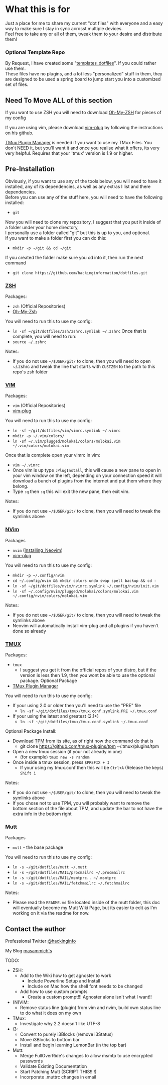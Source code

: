 # What this is for

Just a place for me to share my current "dot files" with everyone and a easy way to make sure I stay in sync acrosst multiple devices.  
Feel free to take any or all of them, tweak them to your desire and distribute them!  

### Optional Template Repo
By Request, I have created some "[templates_dotfiles][template_dotfiles]". If you could rather use them.  
These files have no plugins, and a lot less "personalized" stuff in them, they are designed to be used a spring board to jump start you into a customized set of files.  


## Need To Move ALL of this section

If you want to use ZSH you will need to download [Oh-My-ZSH][zsh] for pieces of my config

If you are using vim, please download [vim-plug][plug] by following the instructions on his github.

[TMux Plugin Manager][tpm] is needed if you want to use my TMux Files. You don't NEED it, but you'll want it and once you realise what it offers, its very very helpful. Requires that your 'tmux' version is 1.9 or higher.

## Pre-Installation

Obviously, if you want to use any of the tools below, you will need to have it installed, any of its dependencies, as well as any extras I list and there dependencies.  
Before you can use any of the stuff here, you will need to have the following installed:  
* `git`

Now you will need to clone my repository, I suggest that you put it inside of a folder under your home directory,  
I personally use a folder called "git" but this is up to you, and optional.  
If you want to make a folder first you can do this:
* `mkdir -p ~/git && cd ~/git`

If you created the folder make sure you cd into it, then run the next command  
* `git clone https://github.com/hackinginformation/dotfiles.git`

### [**ZSH**][ZSH_WIKI]

Packages:
* `zsh` (Official Repositories)
* [Oh-My-Zsh][zsh]

You will need to run this to use my config:  
* `ln -sf ~/git/dotfiles/zsh/zshrc.symlink ~/.zshrc`
Once that is complete, you will need to run:  
* `source ~/.zshrc`

Notes:  
* If you do not use `~/$USER/git/` to clone, then you will need to open ~/.zshrc and tweak the line that starts with `CUSTZSH` to the path to this repo's zsh folder

### [**VIM**][VIM_WIKI]

Packages:
* `vim` (Official Repositories)
* [vim-plug][plug]

You will need to run this to use my config:  
* `ln -sf ~/git/dotfiles/vim/vimrc.symlink ~/.vimrc`
* `mkdir -p ~/.vim/colors/`
* `ln -sf ~/.vim/plugged/molokai/colors/molokai.vim ~/.vim/colors/molokai.vim`

Once that is complete open your vimrc in vim:
* `vim ~/.vimrc`
* Once vim is up type `:PlugInstall`, this will cause a new pane to open in your vim window on the left, depending on your connection speed it will download a bunch of plugins from the internet and put them where they belong.
* Type `:q` then `:q` this will exit the new pane, then exit vim.

Notes:  
* If you do not use `~/$USER/git/` to clone, then you will need to tweak the symlinks above

### [**NVim**][NVIM_WIKI]

Packages
* `nvim` ([Installing_Neovim][neovim_wiki_installing-neovim])
* [vim-plug][plug]

You will need to run this to use my config:  
* `mkdir -p ~/.config/nvim`
* `cd ~/.config/nvim && mkdir colors undo swap spell backup && cd -`
* `ln -sf ~/git/dotfiles/nvim/nvimrc.symlink ~/.config/nvim/init.vim`
* `ln -sf ~/.config/nvim/plugged/molokai/colors/molokai.vim ~/.config/nvim/colors/molokai.vim`

Notes:  
* If you do not use `~/$USER/git/` to clone, then you will need to tweak the symlinks above
* Neovim will automatically install vim-plug and all plugins if you haven't done so already

### [**TMUX**][TMUX_WIKI]

Packages:
* `tmux`
  * I suggest you get it from the official repos of your distro, but if the version is less then 1.9, then you wont be able to use the optional package.
Optional Package
* [TMux Plugin Manager][tpm]

You will need to run this to use my config:  
* If your using 2.0 or older then you'll need to use the "PRE" file
  * `ln -sf ~/git/dotfiles/tmux/tmux.conf.symlink.PRE ~/.tmux.conf`
* If your using the latest and greatest (2.1+)
  * `ln -sf ~/git/dotfiles/tmux/tmux.conf.symlink ~/.tmux.conf`

Optional Package Install:
* Download [TPM][tpm] from its site, as of right now the command do that is
  * git clone https://github.com/tmux-plugins/tpm ~/.tmux/plugins/tpm
* Open a new tmux session (if your not already in one)
  * (for example) `tmux new -s random`
* Once inside a tmux session, press `$PREFIX + I`
  * If your using my tmux.conf then this will be `Ctrl+A` (Release the keys) `Shift i`

Notes:  
* If you do not use `~/$USER/git/` to clone, then you will need to tweak the symlinks above
* If you chose not to use TPM, you will probably want to remove the bottom section of the file about TPM, and update the bar to not have the extra info in the bottom right

### **Mutt**

Packages
* `mutt` - the base package

You will need to run this to use my config:  
* `ln -s ~/git/dotfiles/mutt ~/.mutt`
* `ln -s ~/git/dotfiles/MAIL/procmailrc ~/.procmailrc`
* `ln -s ~/git/dotfiles/MAIL/msmtprc.. ~/.msmtprc`
* `ln -s ~/git/dotfiles/MAIL/fetchmailrc ~/.fetchmailrc`

Notes:  
* Please read the `README.md` file located inside of the mutt folder, this doc will eventually become my Mutt Wiki Page, but its easier to edit as I'm working on it via the readme for now.

## Contact the author

Professional  Twitter [@hackinginfo][tweet]

My Blog    [masammich's][blog]


[plug]:         https://github.com/junegunn/vim-plug
[zsh]:          https://github.com/robbyrussell/oh-my-zsh
[tpm]:          https://github.com/tmux-plugins/tpm
[tweet]:        https://twitter.com/MaSammchs
[blog]:         http://masammich.technoanomaly.com/
[TMUX_WIKI]:    ../../wiki/TMux
[VIM_WIKI]:     ../../wiki/VIM
[ZSH_WIKI]:     ../../wiki/ZSH
[I3_WIKI]:      ../../wiki/i3
[NVIM_WIKI]:    ../../wiki/NVim
[MUTT_WIKI]:    ../../wiki/Mutt
[template_dotfiles]: https://github.com/hackinginformation/template_dotfiles
[neovim_wiki_installing-neovim]: https://github.com/neovim/neovim/wiki/Installing-Neovim

TODO:  
* ZSH:
  * Add to the Wiki how to get agnoster to work
    * Include Powerline Setup and Install
    * Include on Mac how the shell font needs to be changed
  * Add how to use custom prompts
    * Create a custom prompt!!! Agnoster alone isn't what I want!!
* (N)VIM:
  * Remove status line (plugin) from vim and nvim, build own status line to do what it does on my own
* TMux:
  * Investigate why 2.2 doesn't like UTF-8
* i3:
  * Convert to purely i3Blocks (remove i3Status)
  * Move i3Blocks to bottom bar
  * Install and begin learning LemonBar (in the top bar)
* Mutt:
  * Merge FullOverRide's changes to allow msmtp to use encrypted passwords
  * Validate Existing Documentation
  * Start Patching Mutt (SCRIPT THIS!!!!)
  * Incorporate .muttrc changes in email
